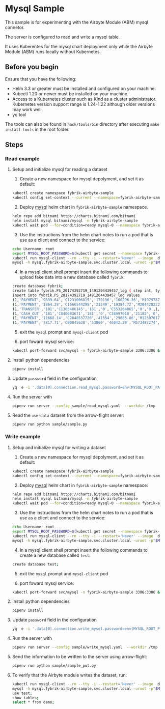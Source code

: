 # Mysql Sample

This sample is for experimenting with the Airbyte Module (ABM) mysql connetor.

The server is configured to read and write a mysql table.

It uses Kuberentes for the mysql chart deployment only while the Airbyte Module (ABM) runs locally without Kubernetes.

## Before you begin

Ensure that you have the following:

- Helm 3.3 or greater must be installed and configured on your machine.
- Kubectl 1.20 or newer must be installed on your machine.
- Access to a Kubernetes cluster such as Kind as a cluster administrator. Kubernetes version support range is 1.24-1.22 although older versions may work well.
- yq tool

The tools can also be found in `hack/tools/bin` directory after executing `make install-tools` in the root folder.

## Steps
### Read example

1. Setup and initialize mysql for reading a dataset


    1. Create a new namespace for mysql depolyment, and set it as default:
      ```bash
      kubectl create namespace fybrik-airbyte-sample
      kubectl config set-context --current --namespace=fybrik-airbyte-sample
      ```

    2. Deploy [mysql](https://bitnami.com/stack/mysql/helm) helm chart in `fybrik-airbyte-sample` namespace.
      ```bash
      helm repo add bitnami https://charts.bitnami.com/bitnami
      helm install mysql bitnami/mysql -n fybrik-airbyte-sample
      kubectl wait pod --for=condition=ready mysql-0 --namespace fybrik-airbyte-sample --timeout 20m
      ```
    3. Use the instructions from the helm chart notes to run a pod that is use as a client and connect to the service:
      ```bash
      echo Username: root
      export MYSQL_ROOT_PASSWORD=$(kubectl get secret --namespace fybrik-airbyte-sample mysql -o jsonpath="{.data.mysql-root-password}" | base64 -d)
      kubectl run mysql-client --rm --tty -i --restart='Never' --image  docker.io/bitnami/mysql:8.0.32-debian-11-r0 --namespace fybrik-airbyte-sample --env MYSQL_ROOT_PASSWORD=$MYSQL_ROOT_PASSWORD --command -- bash
      mysql -h mysql.fybrik-airbyte-sample.svc.cluster.local -uroot -p"$MYSQL_ROOT_PASSWORD"
      ```
   
    4. In a mysql client shell prompt insert the following commands to upload fake data into a new database called `fybrik`:
      ```bash
      create database fybrik;
      create table fybrik.PS_20174392719_1491204439457_log ( step int, type varchar(255), amount varchar(255), nameOrig varchar(255), oldbalanceOrg varchar(255), newbalanceOrig varchar(255), nameDest varchar(255), oldbalanceDest varchar(255), newbalanceDest varchar(255), isFraud int, isFlaggedFraud int );
      insert into fybrik.PS_20174392719_1491204439457_log values
      (1,'PAYMENT','9839.64','C1231006815','170136','160296.36','M1979787155','0','0',0,0),
      (1,'PAYMENT','1864.28','C1666544295','21249','19384.72','M2044282225','0','0',0,0),
      (1,'TRANSFER','181','C1305486145','181','0','C553264065','0','0',1,0),
      (1,'CASH_OUT','181','C840083671','181','0','C38997010','21182','0',1,0),
      (1,'PAYMENT','11668.14','C2048537720','41554','29885.86','M1230701703','0','0',0,0),
      (1,'PAYMENT','7817.71','C90045638','53860','46042.29','M573487274','0','0',0,0);
      ```

    5. exit the `mysql` prompt and `mysql-client` pod

    6. port foward mysql service:
      ```bash
      kubectl port-forward svc/mysql -n fybrik-airbyte-sample 3306:3306 &
      ```

1. Install python dependencies
    ```bash
    pipenv install
    ```
1. Update `password` field in the configuration
   ```bash
   yq  e -i '.data[0].connection.read_mysql.password=env(MYSQL_ROOT_PASSWORD)' sample/read_mysql.yaml
   ```

1. Run the server with
    ```bash
    pipenv run server --config sample/read_mysql.yaml  --workdir /tmp
    ```
1. Read the `userdata` dataset from the arrow-flight server:
   ```bash
   pipenv run python sample/sample.py
    ```

### Write example
1. Setup and initialize mysql for writing a dataset

    1. Create a new namespace for mysql depolyment, and set it as default:
      ```bash
      kubectl create namespace fybrik-airbyte-sample
      kubectl config set-context --current --namespace=fybrik-airbyte-sample
      ```

    2. Deploy [mysql](https://bitnami.com/stack/mysql/helm) helm chart in `fybrik-airbyte-sample` namespace:
      ```bash
      helm repo add bitnami https://charts.bitnami.com/bitnami
      helm install mysql bitnami/mysql -n fybrik-airbyte-sample
      kubectl wait pod --for=condition=ready mysql-0 --namespace fybrik-airbyte-sample --timeout 20m
      ```
    3. Use the instructions from the helm chart notes to run a pod that is use as a client and connect to the service:
      ```bash
      echo Username: root
      export MYSQL_ROOT_PASSWORD=$(kubectl get secret --namespace fybrik-airbyte-sample mysql -o jsonpath="{.data.mysql-root-password}" | base64 -d)
      kubectl run mysql-client --rm --tty -i --restart='Never' --image  docker.io/bitnami/mysql:8.0.32-debian-11-r0 --namespace fybrik-airbyte-sample --env MYSQL_ROOT_PASSWORD=$MYSQL_ROOT_PASSWORD --command -- bash
      mysql -h mysql.fybrik-airbyte-sample.svc.cluster.local -uroot -p"$MYSQL_ROOT_PASSWORD"
      ```
   
    4. In a mysql client shell prompt insert the following commands to create a new database called `test`:
      ```bash
      create database test;
      ```

    5. exit the `mysql` prompt and `mysql-client` pod

    6. port foward mysql service:
      ```bash
      kubectl port-forward svc/mysql -n fybrik-airbyte-sample 3306:3306 &
      ```
1. Install python dependencies
    ```bash
    pipenv install
    ```

1. Update `password` field in the configuration
   ```bash
   yq  e -i '.data[0].connection.write_mysql.password=env(MYSQL_ROOT_PASSWORD)' sample/write_mysql.yaml
   ```

1. Run the server with
    ```bash
    pipenv run server --config sample/write_mysql.yaml  --workdir /tmp
    ```
1. Send the information to be written to the server using arrow-flight:
   ```bash
   pipenv run python sample/sample_put.py
   ```
1. To verify that the Airbyte module writes the dataset, run:
   ```bash
   kubectl run mysql-client --rm --tty -i --restart='Never' --image  docker.io/bitnami/mysql:8.0.32-debian-11-r0 --namespace fybrik-airbyte-sample --env MYSQL_ROOT_PASSWORD=$MYSQL_ROOT_PASSWORD --command -- bash
   mysql -h mysql.fybrik-airbyte-sample.svc.cluster.local -uroot -p"$MYSQL_ROOT_PASSWORD"
   use test;
   show tables;
   select * from demo;
   ```
